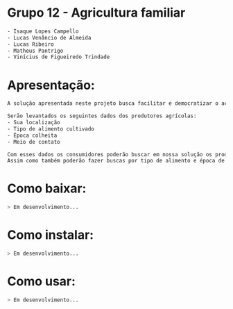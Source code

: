 # Grupo 12 - Agricultura familiar
```sh
- Isaque Lopes Campello
- Lucas Venâncio de Almeida
- Lucas Ribeiro
- Matheus Pantrigo
- Vinícius de Figueiredo Trindade
```


# Apresentação:
```sh
A solução apresentada neste projeto busca facilitar e democratizar o acesso a alimentos de pequenos produtores agrícolas.

Serão levantados os seguintes dados dos produtores agrícolas:
- Sua localização
- Tipo de alimento cultivado
- Época colheita
- Meio de contato

Com esses dados os consumidores poderão buscar em nossa solução os produtores agrícolas mais próximos.
Assim como também poderão fazer buscas por tipo de alimento e época de colheita, obetendo o contato direto com o produtor.
```

# Como baixar:
```sh
> Em desenvolvimento...
```

# Como instalar:
```sh
> Em desenvolvimento...
```

# Como usar:
```sh
> Em desenvolvimento...
```
